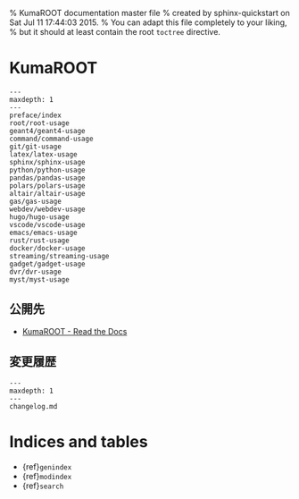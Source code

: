 % KumaROOT documentation master file
% created by sphinx-quickstart on Sat Jul 11 17:44:03 2015.
% You can adapt this file completely to your liking,
% but it should at least contain the root `toctree` directive.

# KumaROOT

```{toctree}
---
maxdepth: 1
---
preface/index
root/root-usage
geant4/geant4-usage
command/command-usage
git/git-usage
latex/latex-usage
sphinx/sphinx-usage
python/python-usage
pandas/pandas-usage
polars/polars-usage
altair/altair-usage
gas/gas-usage
webdev/webdev-usage
hugo/hugo-usage
vscode/vscode-usage
emacs/emacs-usage
rust/rust-usage
docker/docker-usage
streaming/streaming-usage
gadget/gadget-usage
dvr/dvr-usage
myst/myst-usage
```

## 公開先

- [KumaROOT - Read the Docs](https://kumaroot.readthedocs.io/)

## 変更履歴

```{toctree}
---
maxdepth: 1
---
changelog.md
```

# Indices and tables

- {ref}`genindex`
- {ref}`modindex`
- {ref}`search`
